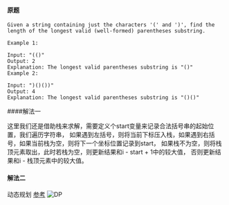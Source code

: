 #### 原题
```
Given a string containing just the characters '(' and ')', find the length of the longest valid (well-formed) parentheses substring.

Example 1:

Input: "(()"
Output: 2
Explanation: The longest valid parentheses substring is "()"
Example 2:

Input: ")()())"
Output: 4
Explanation: The longest valid parentheses substring is "()()"
```

####解法一

这里我们还是借助栈来求解，需要定义个start变量来记录合法括号串的起始位置，我们遍历字符串，
如果遇到左括号，则将当前下标压入栈，如果遇到右括号，如果当前栈为空，则将下一个坐标位置记录到start，
如果栈不为空，则将栈顶元素取出，此时若栈为空，则更新结果和i - start + 1中的较大值，
否则更新结果和i - 栈顶元素中的较大值。

#### 解法二
动态规划 [参考](http://bangbingsyb.blogspot.com/2014/11/leetcode-longest-valid-parentheses.html)
![DP](./image/32.jpg)

